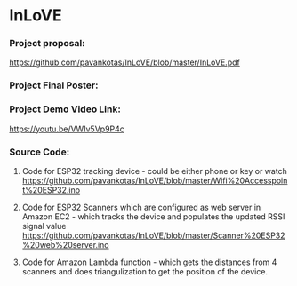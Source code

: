 # InLoVE

### Project proposal:
https://github.com/pavankotas/InLoVE/blob/master/InLoVE.pdf

### Project Final Poster:

### Project Demo Video Link:
https://youtu.be/VWIv5Vp9P4c

### Source Code:

1) Code for ESP32 tracking device - could be either phone or key or watch
https://github.com/pavankotas/InLoVE/blob/master/Wifi%20Accesspoint%20ESP32.ino

2) Code for ESP32 Scanners which are configured as web server in Amazon EC2 - which tracks the device and populates the updated RSSI signal value
https://github.com/pavankotas/InLoVE/blob/master/Scanner%20ESP32%20web%20server.ino

3) Code for Amazon Lambda function - which gets the distances from 4 scanners and does triangulization to get the position of the device.
